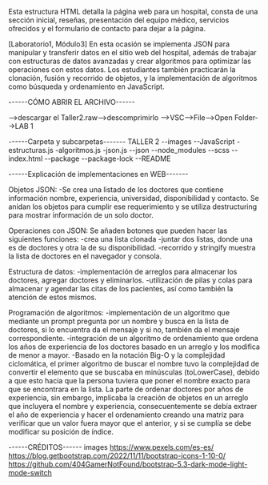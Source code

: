 Esta estructura HTML detalla la página web para un hospital, consta de una sección inicial, reseñas, presentación del equipo médico, servicios ofrecidos y el formulario de contacto para dejar a la página. 

[Laboratorio1, Módulo3] En esta ocasión se implementa JSON para manipular y transferir datos en el sitio web del hospital, además de trabajar con estructuras de datos avanzadas y crear algoritmos para optimizar las operaciones con estos datos. Los estudiantes también
practicarán la clonación, fusión y recorrido de objetos, y la implementación de algoritmos como búsqueda y ordenamiento en JavaScript.

------CÓMO ABRIR EL ARCHIVO------

-->descargar el Taller2.raw-->descomprimirlo 
-->VSC-->File-->Open Folder-->LAB 1

------Carpeta y subcarpetas-------
TALLER 2
--images
--JavaScript
  -estructuras.js
  -algoritmos.js
  -json.js
--json
--node_modules
--scss
--index.html
--package
--package-lock
--README

------Explicación de implementaciones en WEB-------

Objetos JSON:
-Se crea una listado de los doctores que contiene información nombre, experiencia, universidad, disponibilidad y contacto. Se anidan los objetos para cumplir ese requerimiento y se utiliza destructuring para mostrar información de un solo doctor.

Operaciones con JSON:
Se añaden botones que pueden hacer las siguientes funciones:
-crea una lista clonada
-juntar dos listas, donde una es de doctores y otra la de su disponibilidad.
-recorrido y stringify muestra la lista de doctores en el navegador y consola.

Estructura de datos:
-implementación de arreglos para almacenar los doctores, agregar doctores y eliminarlos.
-utilización de pilas y colas para almacenar y agendar las citas de los pacientes, así como también la atención de estos mismos.

Programación de algoritmos:
-implementación de un algoritmo que mediante un prompt pregunta por un nombre y busca en la lista de doctores, si lo encuentra da el mensaje y si no, también da el mensaje correspondiente.
-integración de un algoritmo de ordenamiento que ordena los años de experiencia de los doctores basado en un arreglo y los modifica de menor a mayor.
-Basado en la notación Big-O y la complejidad ciclomática, el primer algoritmo de buscar el nombre tuvo la complejidad de convertir el elemento que se buscaba en minúsculas (toLowerCase), debido a que esto hacia que la persona tuviera que poner el nombre exacto para que se encontrara en la lista. 
La parte de ordenar doctores por años de experiencia, sin embargo, implicaba la creación de objetos en un arreglo que incluyera el nombre y experiencia, consecuentemente se debía extraer el año de experiencia y hacer el ordenamiento creando una matriz para verificar que un valor fuera mayor que el anterior, y si se cumplía se debe modificar su posición de índice. 



------CRÉDITOS------
images
https://www.pexels.com/es-es/
https://blog.getbootstrap.com/2022/11/11/bootstrap-icons-1-10-0/
https://github.com/404GamerNotFound/bootstrap-5.3-dark-mode-light-mode-switch
